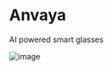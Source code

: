# Anvaya
AI powered smart glasses

![image](https://github.com/user-attachments/assets/d43f5896-89f9-45a6-910d-d3bed64f96aa)
